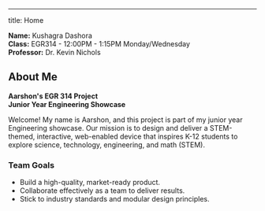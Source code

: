 ---
title: Home


**Name:** Kushagra Dashora  
**Class:** EGR314 - 12:00PM - 1:15PM Monday/Wednesday  
**Professor:** Dr. Kevin Nichols  



## About Me

**Aarshon's EGR 314 Project**  
**Junior Year Engineering Showcase**

Welcome! My name is Aarshon, and this project is part of my junior year Engineering showcase. Our mission is to design and deliver a STEM-themed, interactive, web-enabled device that inspires K-12 students to explore science, technology, engineering, and math (STEM).

### Team Goals
- Build a high-quality, market-ready product.  
- Collaborate effectively as a team to deliver results.  
- Stick to industry standards and modular design principles.
